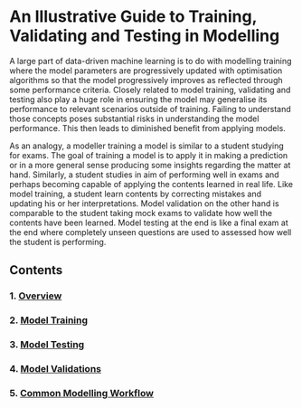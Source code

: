 # An Illustrative Guide to Training, Validating and Testing in Modelling

A large part of data-driven machine learning is to do with modelling training where the model parameters are progressively updated with optimisation algorithms so that the model progressively improves as reflected through some performance criteria. Closely related to model training, validating and testing also play a huge role in ensuring the model may generalise its performance to relevant scenarios outside of training. Failing to understand those concepts poses substantial risks in understanding the model performance. This then leads to diminished benefit from applying models.

As an analogy, a modeller training a model is similar to a student studying for exams. The goal of training a model is to apply it in making a prediction or in a more general sense producing some insights regarding the matter at hand. Similarly, a student studies in aim of performing well in exams and perhaps becoming capable of applying the contents learned in real life. Like model training, a student learn contents by correcting mistakes and updating his or her interpretations. Model validation on the other hand is comparable to the student taking mock exams to validate how well the contents have been learned. Model testing at the end is like a final exam at the end where completely unseen questions are used to assessed how well the student is performing.

## Contents

### 1. [Overview](https://ivanmyzou.github.io/TrainValidateTest/chapters/1)
### 2. [Model Training](https://ivanmyzou.github.io/TrainValidateTest/chapters/2)
### 3. [Model Testing](https://ivanmyzou.github.io/TrainValidateTest/chapters/3)
### 4. [Model Validations](https://ivanmyzou.github.io/TrainValidateTest/chapters/4)
### 5. [Common Modelling Workflow](https://ivanmyzou.github.io/TrainValidateTest/chapters/5)
